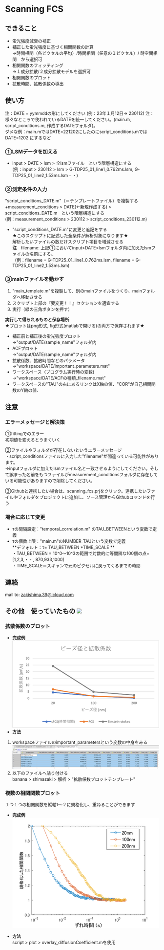 # Scanning FCS
## できること
+ 蛍光強度減衰の補正<br>
+ 補正した蛍光強度に基づく相関関数の計算<br>
→時間相関（各ピクセルの平均）/時間相関（任意の１ピクセル）/ 時空間相関　から選択可
+ 相関関数のフィッティング<br>
→１成分拡散/２成分拡散モデルを選択可
+ 相関関数のプロット<br>
+ 拡散時間、拡散係数の導出
 
## 使い方
注：DATE = yymmddの形にしてください (例：23年１月12日→ 230112)
注：様々なところで使われているDATEを統一してください。(main.m, script_conditions.m, 作成するDATEフォルダ)。<br>
ダメな例：main.mではDATE=221202にしたのにscript_conditions.mではDATE=1202 にするなど

### ①LSMデータを加える<br>
+ input > DATE > lsm > 全lsmファイル　という階層構造にする<br>
(例：input > 230112 > lsm > G-TDP25_01_line1_0.762ms.lsm, G-TDP25_01_line2_1.53ms.lsm・・)

### ②測定条件の入力<br>
 "script_conditions_DATE.m"（＝テンプレートファイル）を複製する<br>
+measurement_conditions > DATE(←新規作成する) > script_conditions_DATE.m　という階層構造にする<br>
(例：measurement_conditions > 230112 > script_conditions_230112.m)

+ "script_conditions_DATE.m"に変更と追記をする<br>
★このスクリプトに記述した全条件が解析対象になります★<br>
解析したいファイルの数だけスクリプト項目を増減させる<br>
**注**　filename: 上記①においてinput>DATE>lsmフォルダ内に加えたlsmファイルの名前にする。<br>
（例：filename = G-TDP25_01_line1_0.762ms.lsm, filename = G-TDP25_01_line2_1.53ms.lsm)

### ③mainファイルを動かす<br>
1. "main_template.m"を複製して、別のmainファイルをつくり、mainフォルダへ移動させる
2. スクリプト上部の『要変更！！』セクションを適宜する<br>
3. 実行（緑の三角ボタンを押す）

**実行して得られるものと保存場所**<br>
★プロットはpng形式, fig形式(matlabで開ける)の両方で保存されます★<br>
+ 補正前と補正後の蛍光強度プロット<br>→"output/DATE/sample_name"フォルダ内<br>
+ ACFプロット<br>→"output/DATE/sample_name"フォルダ内<br>
+ 拡散係数、拡散時間などのパラメータ<br>→"workspace/DATE/important_parameters.mat"<br>
+ ワークスペース（プログラム実行時の変数)<br>→"workspace/DATE/ACFの種類_filename.mat"<br>
+ ワークスペースの"TAU"の右にあるリンクはX軸の値．"COR"が自己相関関数のY軸の値．<br>

## 注意
### エラーメッセージと解決策<br>
①fittingでのエラー<br>
初期値を変えるとうまくいく

②ファイルやフォルダが存在しないというエラーメッセージ<br>
・script_conditionsファイルに入力した"filename"が間違っている可能性があります。<br>
→inputフォルダに加えたlsmファイル名と一致させるようにしてください。そして誤まった名前をもつファイルがmeasurement_conditionsフォルダに存在している可能性がありますので削除してください。

③Githubと連携したい場合は、scanning_fcs.prjをクリック。連携したいファイルやフォルダをプロジェクトに追加し、ソース管理からGithubコマンドを行う

### 場合に応じて変更
+ τの間隔設定："temporal_correlation.m" のTAU_BETWEENという変数で定義<br>
+ τの個数上限："main.m"のNUMBER_TAUという変数で定義<br>
**デフォルト：τ= TAU_BETWEEN *TIME_SCALE **<br>
・TAU_BETWEEN = 10^0～10^3の範囲で対数的に等間隔な100個の点=[1,2,3,・・, 870,933,1000]<br>
・TIME_SCALE＝スキャンで元のピクセルに戻ってくるまでの時間

## 連絡
mail to: zakishima.39@icloud.com

## その他　使っていたもの ![](images_onREADME/)
### 拡散係数のプロット
+ **完成例**<br>
![ex](images_onREADME/ビーズ径と拡散係数.png)<br>
+ **方法**
1. workspaceファイルのimportant_parametersという変数の中身をみる<br>
![important_parameters](images_onREADME/important_parameters.png)<br>
2. 以下のファイルへ貼り付ける<br>
banana > shimazaki > 解析 > "拡散係数プロットテンプレート"

### 複数の相関関数プロット<br>
１つ１つの相関関数を縦軸1～２に規格化し、重ねることができます
+ **完成例**<br>
![ex2](images_onREADME/200nm_etc.png)<br>

+ **方法**<br>
 script > plot > overlay_diffusionCoefficient.mを使用<br>

